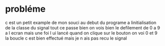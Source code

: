 # probléme
c est un petit example de mon souci
au debut du programe a linitialisation de la classe du signal tout ce passe bien
on vois bien le defilement de 0 a 9 a l ecran
mais une foi l ui lancé quand on clique sur le bouton
on voi 0 et 9 la boucle c est bien effectué mais je n ais pas recu le signal
